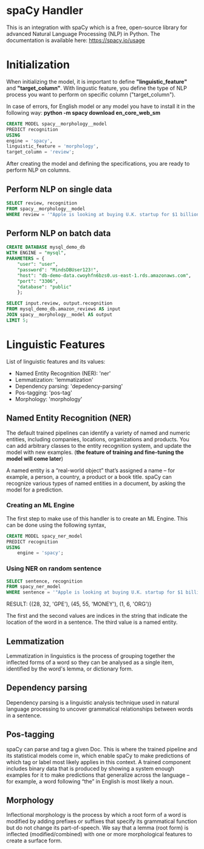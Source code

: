 # spaCy Handler

This is an integration with spaCy which is a free, open-source library for advanced Natural Language Processing (NLP) in Python. The documentation is available here: https://spacy.io/usage

# Initialization

When initializing the model, it is important to define **"linguistic_feature"** and **"target_column"**. With lingustic feature, you define the type of NLP process you want to perform on specific column ("target_column").

In case of errors, for English model or any model you have to install it in the following way: **python -m spacy download en_core_web_sm**

```sql
CREATE MODEL spacy__morphology__model
PREDICT recognition
USING
engine = 'spacy',
linguistic_feature = 'morphology',
target_column = 'review';
```

After creating the model and defining the specifications, you are ready to perform NLP on columns.

## Perform NLP on single data

```sql
SELECT review, recognition
FROM spacy__morphology__model
WHERE review = '"Apple is looking at buying U.K. startup for $1 billion"';
```

## Perform NLP on batch data

```sql
CREATE DATABASE mysql_demo_db
WITH ENGINE = "mysql",
PARAMETERS = {
    "user": "user",
    "password": "MindsDBUser123!",
    "host": "db-demo-data.cwoyhfn6bzs0.us-east-1.rds.amazonaws.com",
    "port": "3306",
    "database": "public"
    };
```

```sql
SELECT input.review, output.recognition
FROM mysql_demo_db.amazon_reviews AS input
JOIN spacy__morphology__model AS output
LIMIT 5;
```

# Linguistic Features

List of linguistic features and its values:

- Named Entity Recognition (NER): 'ner'
- Lemmatization: 'lemmatization'
- Dependency parsing: 'depedency-parsing'
- Pos-tagging: 'pos-tag'
- Morphology: 'morphology'

## Named Entity Recognition (NER)

The default trained pipelines can identify a variety of named and numeric entities, including companies, locations, organizations and products. You can add arbitrary classes to the entity recognition system, and update the model with new examples. (**the feature of training and fine-tuning the model will come later**)

A named entity is a “real-world object” that’s assigned a name – for example, a person, a country, a product or a book title. spaCy can recognize various types of named entities in a document, by asking the model for a prediction.

### Creating an ML Engine

The first step to make use of this handler is to create an ML Engine. This can be done using the following syntax,

```sql
CREATE MODEL spacy_ner_model
PREDICT recognition
USING
    engine = 'spacy';
```

### Using NER on random sentence

```sql
SELECT sentence, recognition
FROM spacy_ner_model
WHERE sentence = '"Apple is looking at buying U.K. startup for $1 billion"';
```

RESULT: {(28, 32, 'GPE'), (45, 55, 'MONEY'), (1, 6, 'ORG')}

The first and the second values are indices in the string that indicate the location
of the word in a sentence. The third value is a named entity.

## Lemmatization

Lemmatization in linguistics is the process of grouping together the inflected forms of a word so they can be analysed as a single item, identified by the word's lemma, or dictionary form.

## Dependency parsing

Dependency parsing is a linguistic analysis technique used in natural language processing to uncover grammatical relationships between words in a sentence.

## Pos-tagging

spaCy can parse and tag a given Doc. This is where the trained pipeline and its statistical models come in, which enable spaCy to make predictions of which tag or label most likely applies in this context. A trained component includes binary data that is produced by showing a system enough examples for it to make predictions that generalize across the language – for example, a word following “the” in English is most likely a noun.

## Morphology

Inflectional morphology is the process by which a root form of a word is modified by adding prefixes or suffixes that specify its grammatical function but do not change its part-of-speech. We say that a lemma (root form) is inflected (modified/combined) with one or more morphological features to create a surface form.

